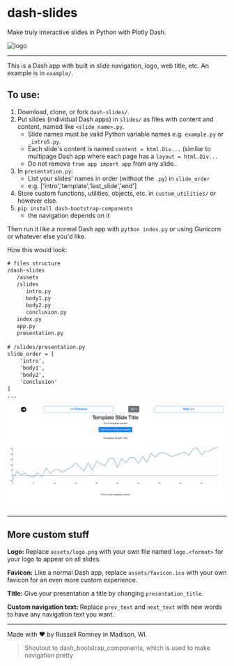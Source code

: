 # dash-slides

Make truly interactive slides in Python with Plotly Dash.

![logo](https://raw.githubusercontent.com/russellromney/dash-slides/master/assets/logo.png)

---

This is a Dash app with built in slide navigation, logo, web title, etc. An example is in `example/`.

## To use:

1. Download, clone, or fork `dash-slides/`.
1. Put slides (individual Dash apps) in `slides/` as files with content and content, named like `<slide_name>.py`.
   - Slide names must be valid Python variable names e.g. `example.py` or `_intro5.py`.
   - Each slide's content is named `content = html.Div...` (similar to multipage Dash app where each page has a `layout = html.Div...`
   - Do not remove `from app import app` from any slide.
3. In `presentation.py`:
   - List your slides' names in order (without the `.py`) in `slide_order`
   - e.g. ['intro','template','last_slide','end']
2. Store custom functions, utilities, objects, etc. in `custom_utilities/` or however else.
4. `pip install dash-bootstrap-components`
   - the navigation depends on it

Then run it like a normal Dash app with `python index.py` or using Gunicorn or whatever else you'd like.

How this would look:
```
# files structure
/dash-slides
   /assets
   /slides
      intro.py
      body1.py
      body2.py
      conclusion.py
   index.py
   app.py
   presentation.py
   
# /slides/presentation.py
slide_order = [
    'intro',
    'body1',
    'body2',
    'conclusion'
]
...
```

![example pic](https://raw.githubusercontent.com/russellromney/dash-slides/master/example/assets/example_pic.png)

---

## More custom stuff

**Logo:** Replace `assets/logo.png` with your own file named `logo.<format>` for your logo to appear on all slides.

**Favicon:** Like a normal Dash app, replace `assets/favicon.ico` with your own favicon for an even more custom experience.

**Title:** Give your presentation a title by changing `presentation_title`.

**Custom navigation text:** Replace `prev_text` and `next_text` with new words to have any navigation text you want.


---

Made with :heart: by Russell Romney in Madison, WI.

> Shoutout to dash_bootstrap_components, which is used to make navigation pretty
